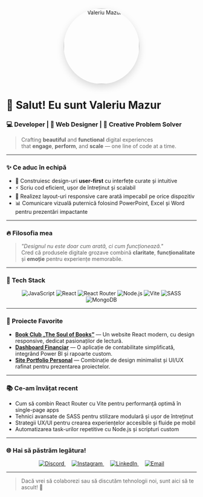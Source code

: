 <p align="center">
  <img src="https://i.pinimg.com/736x/82/f9/bd/82f9bd232efb25e7b9b35e69c6b8a838.jpg" alt="Valeriu Mazur" width="200" style="border-radius: 50%; box-shadow: 0 8px 20px rgba(0,0,0,0.15);" />
</p>

# 👋 Salut! Eu sunt **Valeriu Mazur**

### 💻 Developer | 🎨 Web Designer | 🚀 Creative Problem Solver

> Crafting **beautiful** and **functional** digital experiences  
> that **engage**, **perform**, and **scale** — one line of code at a time.

---

### ✨ Ce aduc în echipă

- 🎯 Construiesc design-uri **user-first** cu interfețe curate și intuitive  
- ⚡ Scriu cod eficient, ușor de întreținut și scalabil  
- 📐 Realizez layout-uri responsive care arată impecabil pe orice dispozitiv  
- 📊 Comunicare vizuală puternică folosind PowerPoint, Excel și Word pentru prezentări impactante  

---

### 🔥 Filosofia mea

> *"Designul nu este doar cum arată, ci cum funcționează."*  
> Cred că produsele digitale grozave combină **claritate**, **funcționalitate** și **emoție** pentru experiențe memorabile.

---

### 🚀 Tech Stack

<p align="center">
  <img src="https://img.shields.io/badge/JavaScript-F7DF1E?style=for-the-badge&logo=javascript&logoColor=black" alt="JavaScript" />
  <img src="https://img.shields.io/badge/React-61DAFB?style=for-the-badge&logo=react&logoColor=black" alt="React" />
  <img src="https://img.shields.io/badge/React_Router-CA4245?style=for-the-badge&logo=react-router&logoColor=white" alt="React Router" />
  <img src="https://img.shields.io/badge/Node.js-339933?style=for-the-badge&logo=node.js&logoColor=white" alt="Node.js" />
  <img src="https://img.shields.io/badge/Vite-646CFF?style=for-the-badge&logo=vite&logoColor=white" alt="Vite" />
  <img src="https://img.shields.io/badge/SASS-hotpink?style=for-the-badge&logo=sass&logoColor=white" alt="SASS" />
  <img src="https://img.shields.io/badge/MongoDB-47A248?style=for-the-badge&logo=mongodb&logoColor=white" alt="MongoDB" />
</p>

---

### 📂 Proiecte Favorite

- **[Book Club „The Soul of Books”](#)** — Un website React modern, cu design responsive, dedicat pasionaților de lectură.  
- **[Dashboard Financiar](#)** — O aplicație de contabilitate simplificată, integrând Power BI și rapoarte custom.  
- **[Site Portfolio Personal](#)** — Combinație de design minimalist și UI/UX rafinat pentru prezentarea proiectelor.  

---

### 📚 Ce-am învățat recent

- Cum să combin React Router cu Vite pentru performanță optimă în single-page apps  
- Tehnici avansate de SASS pentru stilizare modulară și ușor de întreținut  
- Strategii UX/UI pentru crearea experiențelor accesibile și fluide pe mobil  
- Automatizarea task-urilor repetitive cu Node.js și scripturi custom  

---

### 🌐 Hai să păstrăm legătura!

<p align="center">
  <a href="https://discord.gg/valera_0001" target="_blank" rel="noopener" style="margin: 0 8px;">
    <img src="https://img.shields.io/badge/Discord-7289DA?style=for-the-badge&logo=discord&logoColor=white" alt="Discord" />
  </a>
  <a href="https://instagram.com/tech_valeriu" target="_blank" rel="noopener" style="margin: 0 8px;">
    <img src="https://img.shields.io/badge/Instagram-E4405F?style=for-the-badge&logo=instagram&logoColor=white" alt="Instagram" />
  </a>
  <a href="https://linkedin.com/in/valeriu-mazur-05a92a2a6" target="_blank" rel="noopener" style="margin: 0 8px;">
    <img src="https://img.shields.io/badge/LinkedIn-0077B5?style=for-the-badge&logo=linkedin&logoColor=white" alt="LinkedIn" />
  </a>
  <a href="mailto:valeriumazur023@gmail.com" target="_blank" rel="noopener" style="margin: 0 8px;">
    <img src="https://img.shields.io/badge/Email-D14836?style=for-the-badge&logo=gmail&logoColor=white" alt="Email" />
  </a>
</p>


---

> Dacă vrei să colaborezi sau să discutăm tehnologii noi, sunt aici să te ascult! 🚀
